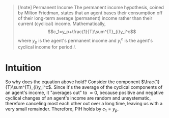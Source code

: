 >[!note] Permanent Income
>The permanent income hypothesis, coined by Milton Friedman, states that an agent bases their consumption off of their long-term average (permanent) income rather than their current (cyclical) income. Mathematically,
>$$c_1=y_p+\frac{1}{T}\sum^{T}_{i}y_i^c$$
>where $y_p$ is the agent's permanent income and $y_i^c$ is the agent's cyclical income for period $i$.
# Intuition
So why does the equation above hold? Consider the component $\frac{1}{T}\sum^{T}_{i}y_i^c$. Since it's the average of the cyclical components of an agent's income, it "averages out" to $\approx 0$, because positive and negative cyclical changes of an agent's income are random and unsystematic, therefore canceling most each other out over a long time, leaving us with a very small remainder. Therefore, PIH holds by $c_1 = y_p$.
